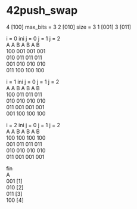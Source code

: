 # 42push_swap

4 [100]		max_bits = 3
2 [010]		size	 = 3
1 [001]
3 [011]

i = 0
ini			j = 0			j = 1			j = 2			
A			A		B		A		B		A		B		
100			001				001				001						
010			011				011				011						
001					010				010				010		
011					100				100				100		

i = 1
ini			j = 0			j = 1			j = 2			
A			A		B		A		B		A		B		
100			011				011				011						
010			010				010				010						
011					001				001				001		
001					100				100				100		

i = 2
ini			j = 0			j = 1			j = 2			
A			A		B		A		B		A		B		
100			100				100				100						
001					011				011				011		
010					010				010				010		
011					001				001				001		

fin			
A			
001	[1]		
010	[2]		
011	[3]		
100	[4]
